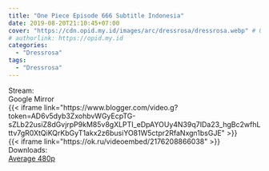```yaml
---
title: "One Piece Episode 666 Subtitle Indonesia"
date: 2019-08-20T21:10:45+07:00
cover: "https://cdn.opid.my.id/images/arc/dressrosa/dressrosa.webp" # Optional, cover
# authorlink: https://opid.my.id
categories:
  - "Dressrosa"
tags:
  - "Dressrosa"
---
```

<div class="ui menu violet borderless inverted">
  <div class="header item active">
        Stream:
    </div>
  <a class="active item" data-tab="google">
    <i class="google drive icon"></i> Google
  </a>
  <a class="item nounderline" data-tab="mirror">
    <i class="odnoklassniki icon"></i> Mirror
  </a>
</div>
<div class="ui bottom attached tab segment active" style="border:0 !important;" data-tab="google">
{{< iframe link="https://www.blogger.com/video.g?token=AD6v5dyb3ZxohbvWGyEcpTG-sZLb22usiZ8dGvjrpP9kM85v8gXLPTI_eDpAYOUy4N39q7IDa23_hgBc2wfhLttv7gR0XtQiKQrKbGyT1akx2z6busiYO81W5ctpr2RfaNxgn1bsGJE" >}}
</div>
<div class="ui bottom attached tab segment" style="border:0 !important;" data-tab="mirror">
{{< iframe link="https://ok.ru/videoembed/2176208866038" >}}
</div>
<div class="ui menu violet borderless inverted">
  <div class="header item active">
        Downloads:
    </div>
  <a class="item nounderline" href="https://ouo.io/m1F9Ldu" target="_blank" rel="dofollow"><i class="google drive icon"></i>
    Average 480p</a>
</div>